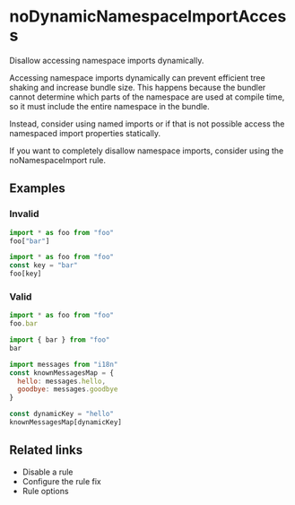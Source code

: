 # noDynamicNamespaceImportAccess

Disallow accessing namespace imports dynamically.

Accessing namespace imports dynamically can prevent efficient tree shaking and increase bundle size.
This happens because the bundler cannot determine which parts of the namespace are used at compile time,
so it must include the entire namespace in the bundle.

Instead, consider using named imports or if that is not possible
access the namespaced import properties statically.

If you want to completely disallow namespace imports, consider using the noNamespaceImport rule.

## Examples

### Invalid

```javascript
import * as foo from "foo"
foo["bar"]
```

```javascript
import * as foo from "foo"
const key = "bar"
foo[key]
```

### Valid

```javascript
import * as foo from "foo"
foo.bar
```

```javascript
import { bar } from "foo"
bar
```

```javascript
import messages from "i18n"
const knownMessagesMap = {
  hello: messages.hello,
  goodbye: messages.goodbye
}

const dynamicKey = "hello"
knownMessagesMap[dynamicKey]
```

## Related links

- Disable a rule
- Configure the rule fix
- Rule options